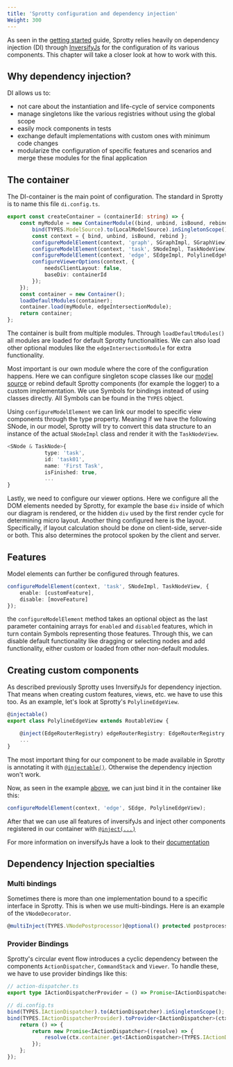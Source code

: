 ```yaml
---
title: 'Sprotty configuration and dependency injection'
Weight: 300
--- 
```


As seen in the [getting started](../getting_started) guide, Sprotty relies heavily on dependency injection (DI) through [InversifyJs](https://inversify.io/) for the configuration of its various components. This chapter will take a closer look at how to work with this.

## Why dependency injection?

DI allows us to:

- not care about the instantiation and life-cycle of service components
- manage singletons like the various registries without using the global scope
- easily mock components in tests
- exchange default implementations with custom ones with minimum code changes
- modularize the configuration of specific features and scenarios and merge these modules for the final application

## The container

The DI-container is the main point of configuration. The standard in Sprotty is to name this file `di.config.ts`.

```typescript
export const createContainer = (containerId: string) => {
    const myModule = new ContainerModule((bind, unbind, isBound, rebind) => {
        bind(TYPES.ModelSource).to(LocalModelSource).inSingletonScope();
        const context = { bind, unbind, isBound, rebind };
        configureModelElement(context, 'graph', SGraphImpl, SGraphView);
        configureModelElement(context, 'task', SNodeImpl, TaskNodeView);
        configureModelElement(context, 'edge', SEdgeImpl, PolylineEdgeView);
        configureViewerOptions(context, {
            needsClientLayout: false,
            baseDiv: containerId
        });
    });
    const container = new Container();
    loadDefaultModules(container);
    container.load(myModule, edgeIntersectionModule);
    return container;
};
```

The container is built from multiple modules. Through `loadDefaultModules()` all modules are loaded for default Sprotty functionalities. We can also load other optional modules like the `edgeIntersectionModule` for extra functionality.

Most important is our own module where the core of the configuration happens. Here we can configure singleton scope classes like our [model source](../model_sources) or rebind default Sprotty components (for example the logger) to a custom implementation. We use Symbols for bindings instead of using classes directly. All Symbols can be found in the `TYPES` object.

Using `configureModelElement` we can link our model to specific view components through the type property. Meaning if we have the following SNode,
in our model, Sprotty will try to convert this data structure to an instance of the actual `SNodeImpl` class and render it with the `TaskNodeView`.

```Typescript
<SNode & TaskNode>{
            type: 'task',
            id: 'task01',
            name: 'First Task',
            isFinished: true,
            ...
}
```

Lastly, we need to configure our viewer options. Here we configure all the DOM elements needed by Sprotty, for example the base `div` inside of which our diagram is rendered, or the hidden `div` used by the first render cycle for determining micro layout. Another thing configured here is the layout. Specifically, if layout calculation should be done on client-side, server-side or both. This also determines the protocol spoken by the client and server.

## Features

Model elements can further be configured through features.

```typescript
configureModelElement(context, 'task', SNodeImpl, TaskNodeView, {
    enable: [customFeature],
    disable: [moveFeature]
});
```

the `configureModelElement` method takes an optional object as the last parameter containing arrays for `enabled` and `disabled` features, which in turn contain Symbols representing those features. Through this, we can disable default functionality like dragging or selecting nodes and add functionality, either custom or loaded from other non-default modules.

## Creating custom components

As described previously Sprotty uses InversifyJs for dependency injection. That means when creating custom features, views, etc. we have to use this too.
As an example, let's look at Sprotty's `PolylineEdgeView`.

```Typescript
@injectable()
export class PolylineEdgeView extends RoutableView {

    @inject(EdgeRouterRegistry) edgeRouterRegistry: EdgeRouterRegistry;
    ...
}
```

The most important thing for our component to be made available in Sprotty is annotating it with [`@injectable()`](https://github.com/inversify/InversifyJS/blob/master/src/annotation/injectable.ts). Otherwise the dependency injection won't work.

Now, as seen in the example [above](#the-container), we can just bind it in the container like this:

```Typescript
configureModelElement(context, 'edge', SEdge, PolylineEdgeView);
```

After that we can use all features of inversifyJs and inject other components registered in our container with [`@inject(...)`](https://github.com/inversify/InversifyJS/blob/master/src/annotation/inject.ts)

For more information on inversifyJs have a look to their [documentation](https://github.com/inversify/InversifyJS/blob/master/wiki/readme.md)

## Dependency Injection specialties

### Multi bindings

Sometimes there is more than one implementation bound to a specific interface in Sprotty. This is when we use multi-bindings. Here is an example of the `VNodeDecorator`.

```Typescript
@multiInject(TYPES.VNodePostprocessor)@optional() protected postprocessors: VNodePostprocessor[]
```

### Provider Bindings

Sprotty's circular event flow introduces a cyclic dependency between the components `ActionDispatcher`, `CommandStack` and `Viewer`. To handle these, we have to use provider bindings like this:

```Typescript
// action-dispatcher.ts
export type IActionDispatcherProvider = () => Promise<IActionDispatcher>;
```

```Typescript
// di.config.ts 
bind(TYPES.IActionDispatcher).to(ActionDispatcher).inSingletonScope();
bind(TYPES.IActionDispatcherProvider).toProvider<IActionDispatcher>(ctx => {
    return () => {
        return new Promise<IActionDispatcher>((resolve) => {
            resolve(ctx.container.get<IActionDispatcher>(TYPES.IActionDispatcher));
        });
    };
});
```
